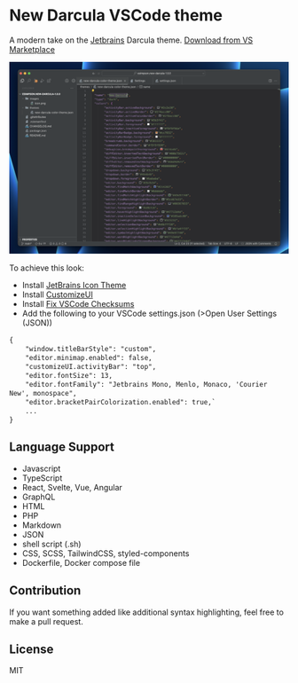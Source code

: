 # New Darcula VSCode theme
A modern take on the [Jetbrains](https://www.jetbrains.com/webstorm/) Darcula theme.
[Download from VS Marketplace](https://marketplace.visualstudio.com/items?itemName=e-simpson.new-darcula)

![Screenshot](https://raw.githubusercontent.com/e-simpson/new-darcula/main/screenshots/1.png)

To achieve this look:
- Install [JetBrains Icon Theme](https://marketplace.visualstudio.com/items?itemName=chadalen.vscode-jetbrains-icon-theme)
- Install [CustomizeUI](https://marketplace.visualstudio.com/items?itemName=iocave.customize-ui)
- Install [Fix VSCode Checksums](https://marketplace.visualstudio.com/items?itemName=lehni.vscode-fix-checksums)
- Add the following to your VSCode settings.json (>Open User Settings (JSON))
```
{
    "window.titleBarStyle": "custom",
    "editor.minimap.enabled": false,
    "customizeUI.activityBar": "top",
    "editor.fontSize": 13,
    "editor.fontFamily": "Jetbrains Mono, Menlo, Monaco, 'Courier New', monospace",
    "editor.bracketPairColorization.enabled": true,`
    ...
}
```

## Language Support
- Javascript
- TypeScript
- React, Svelte, Vue, Angular
- GraphQL
- HTML
- PHP
- Markdown
- JSON
- shell script (.sh)
- CSS, SCSS, TailwindCSS, styled-components
- Dockerfile, Docker compose file

## Contribution
If you want something added like additional syntax highlighting, feel free to make a pull request.

## License
MIT

